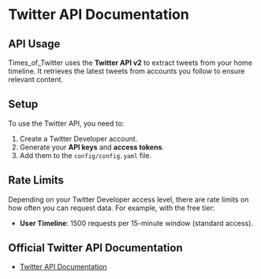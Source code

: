 
# Twitter API Documentation

## API Usage
Times_of_Twitter uses the **Twitter API v2** to extract tweets from your home timeline. It retrieves the latest tweets from accounts you follow to ensure relevant content.

## Setup
To use the Twitter API, you need to:
1. Create a Twitter Developer account.
2. Generate your **API keys** and **access tokens**.
3. Add them to the `config/config.yaml` file.

## Rate Limits
Depending on your Twitter Developer access level, there are rate limits on how often you can request data. For example, with the free tier:
- **User Timeline**: 1500 requests per 15-minute window (standard access).

## Official Twitter API Documentation
- [Twitter API Documentation](https://developer.twitter.com/en/docs)
